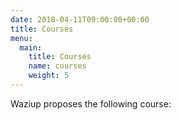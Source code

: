 ```yaml
---
date: 2018-04-11T09:00:00+00:00
title: Courses
menu:
  main:
    title: Courses
    name: courses
    weight: 5
---
```


Waziup proposes the following  course:
